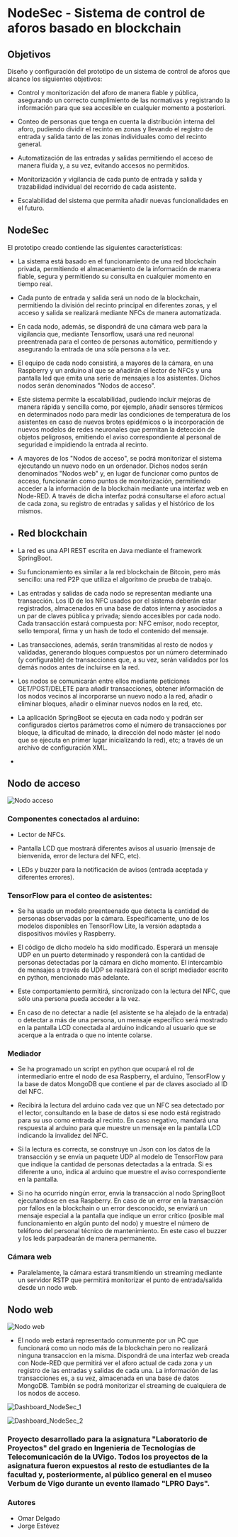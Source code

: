 # NodeSec - Sistema de control de aforos basado en blockchain

## Objetivos

Diseño y configuración del prototipo de un sistema de control de aforos que alcance los siguientes objetivos:

- Control y monitorización del aforo de manera fiable y pública, asegurando un correcto cumplimiento de las normativas y registrando la información para que sea accesible en cualquier momento a posteriori. 

- Conteo de personas que tenga en cuenta la distribución interna del aforo, pudiendo dividir el recinto en zonas y llevando el registro de entrada y salida tanto de las zonas individuales como del recinto general.

- Automatización de las entradas y salidas permitiendo el acceso de manera fluida y, a su vez, evitando accesos no permitidos.

- Monitorización y vigilancia de cada punto de entrada y salida y trazabilidad individual del recorrido de cada asistente.

- Escalabilidad del sistema que permita añadir nuevas funcionalidades en el futuro.

## NodeSec

El prototipo creado contiende las siguientes características:

- La sistema está basado en el funcionamiento de una red blockchain privada, permitiendo el almacenamiento de la información de manera fiable, segura y permitiendo su consulta en cualquier momento en tiempo real.

- Cada punto de entrada y salida será un nodo de la blockchain, permitiendo la división del recinto principal en diferentes zonas, y el acceso y salida se realizará mediante NFCs de manera automatizada.

- En cada nodo, además, se dispondrá de una cámara web para la vigilancia que, mediante Tensorflow, usará una red neuronal preentrenada para el conteo de personas automático, permitiendo y asegurando la entrada de una sóla persona a la vez. 

- El equipo de cada nodo consistirá, a mayores de la cámara, en una Raspberry y un arduino al que se añadirán el lector de NFCs y una pantalla led que emita una serie de mensajes a los asistentes. Dichos nodos serán denominados "Nodos de acceso".

- Este sistema permite la escalabilidad, pudiendo incluir mejoras de manera rápida y sencilla como, por ejemplo, añadir sensores térmicos en determinados nodo para medir las condiciones de temperatura de los asistentes en caso de nuevos brotes epidémicos o la incorporación de nuevos modelos de redes neuronales que permitan la detección de objetos peligrosos, emitiendo el aviso correspondiente al personal de seguridad e impidiendo la entrada al recinto.

- A mayores de los "Nodos de acceso", se podrá monitorizar el sistema ejecutando un nuevo nodo en un ordenador. Dichos nodos serán denominados "Nodos web" y, en lugar de funcionar como puntos de acceso, funcionarán como puntos de monitorización, permitiendo acceder a la información de la blockchain mediante una interfaz web en Node-RED. A través de dicha interfaz podrá consultarse el aforo actual de cada zona, su registro de entradas y salidas y el histórico de los mismos.

- ## Red blockchain

- La red es una API REST escrita en Java mediante el framework SpringBoot.

- Su funcionamiento es similar a la red blockchain de Bitcoin, pero más sencillo: una red P2P que utiliza el algoritmo de prueba de trabajo.

- Las entradas y salidas de cada nodo se representan mediante una transacción. Los ID de los NFC usados por el sistema deberán estar registrados, almacenados en una base de datos interna y asociados a un par de claves pública y privada; siendo accesibles por cada nodo. Cada transacción estará compuesta por: NFC emisor, nodo receptor, sello temporal, firma y un hash de todo el contenido del mensaje.

- Las transacciones, además, serán transmitidas al resto de nodos y validadas, generando bloques compuestos por un número determinado (y configurable) de transacciones que, a su vez, serán validados por los demás nodos antes de incluirse en la red.

- Los nodos se comunicarán entre ellos mediante peticiones GET/POST/DELETE para añadir transacciones, obtener información de los nodos vecinos al incorporarse un nuevo nodo a la red, añadir o eliminar bloques, añadir o eliminar nuevos nodos en la red, etc.

- La aplicación SpringBoot se ejecuta en cada nodo y podrán ser configurados ciertos parámetros como el número de transacciones por bloque, la dificultad de minado, la dirección del nodo máster (el nodo que se ejecuta en primer lugar inicializando la red), etc; a través de un archivo de configuración XML.

- 
## Nodo de acceso

![Nodo acceso](https://github.com/omardl/NodeSec---Capacity-control-system-based-on-blockchain/assets/105445540/e7fba276-c165-484c-8120-a425c8953843)

### Componentes conectados al arduino:

- Lector de NFCs.

- Pantalla LCD que mostrará diferentes avisos al usuario (mensaje de bienvenida, error de lectura del NFC, etc).

- LEDs y buzzer para la notificación de avisos (entrada aceptada y diferentes errores).


### TensorFlow para el conteo de asistentes:

- Se ha usado un modelo preenteenado que detecta la cantidad de personas observadas por la cámara. Específicamente, uno de los modelos disponibles en TensorFlow Lite, la versión adaptada a dispositivos móviles y Raspberry.

- El código de dicho modelo ha sido modificado. Esperará un mensaje UDP en un puerto determinado y responderá con la cantidad de personas detectadas por la cámara en dicho momento. El intercambio de mensajes a través de UDP se realizará con el script mediador escrito en python, mencionado más adelante.

- Este comportamiento permitirá, sincronizado con la lectura del NFC, que sólo una persona pueda acceder a la vez.

- En caso de no detectar a nadie (el asistente se ha alejado de la entrada) o detectar a más de una persona, un mensaje específico será mostrado en la pantalla LCD conectada al arduino indicando al usuario que se acerque a la entrada o que no intente colarse.


### Mediador

- Se ha programado un script en python que ocupará el rol de intermediario entre el nodo de esa Raspberry, el arduino, TensorFlow y la base de datos MongoDB que contiene el par de claves asociado al ID del NFC.

- Recibirá la lectura del arduino cada vez que un NFC sea detectado por el lector, consultando en la base de datos si ese nodo está registrado para su uso como entrada al recinto. En caso negativo, mandará una respuesta al arduino para que muestre un mensaje en la pantalla LCD indicando la invalidez del NFC.

- Si la lectura es correcta, se construye un Json con los datos de la transacción y se envía un paquete UDP al modelo de TensorFlow para que indique la cantidad de personas detectadas a la entrada. Si es diferente a uno, indica al arduino que muestre el aviso correspondiente en la pantalla. 

- Si no ha ocurrido ningún error, envía la transacción al nodo SpringBoot ejecutandose en esa Raspberry. En caso de un error en la transacción por fallos en la blockchain o un error desconocido, se enviará un mensaje especial a la pantalla que indique un error crítico (posible mal funcionamiento en algún punto del nodo) y muestre el número de teléfono del personal técnico de mantenimiento. En este caso el buzzer y los leds parpadearán de manera permanente.

### Cámara web

- Paralelamente, la cámara estará transmitiendo un streaming mediante un servidor RSTP que permitirá monitorizar el punto de entrada/salida desde un nodo web.


## Nodo web

![Nodo web](https://github.com/omardl/NodeSec---Capacity-control-system-based-on-blockchain/assets/105445540/7189f581-e9fc-4d17-a7d4-7dce39f5cb14)

- El nodo web estará representado comunmente por un PC que funcionará como un nodo más de la blockchain pero no realizará ninguna transaccion en la misma. Dispondrá de una interfaz web creada con Node-RED que permitirá ver el aforo actual de cada zona y un registro de las entradas y salidas de cada una. La información de las transacciones es, a su vez, almacenada en una base de datos MongoDB. También se podrá monitorizar el streaming de cualquiera de los nodos de acceso.

![Dashboard_NodeSec_1](https://github.com/omardl/NodeSec---Capacity-control-system-based-on-blockchain/assets/105445540/e5550e36-7a83-4f72-884c-409d8fd2b236)

![Dashboard_NodeSec_2](https://github.com/omardl/NodeSec---Capacity-control-system-based-on-blockchain/assets/105445540/99c00ff4-0d66-4b94-8312-c8e11d91d18c)


### Proyecto desarrollado para la asignatura "Laboratorio de Proyectos" del grado en Ingeniería de Tecnologías de Telecomunicación de la UVigo. Todos los proyectos de la asignatura fueron expuestos al resto de estudiantes de la facultad y, posteriormente, al público general en el museo Verbum de Vigo durante un evento llamado "LPRO Days".


### Autores
- Omar Delgado
- Jorge Estévez
